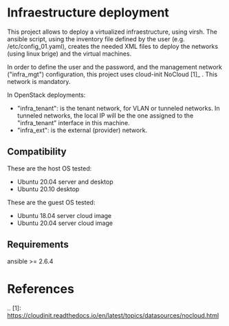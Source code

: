 Infraestructure deployment
==========================
This project allows to deploy a virtualized infraestructure, using virsh. The
ansible script, using the inventory file defined by the user (e.g.
/etc/config_01.yaml), creates the needed XML files to deploy the networks (using
linux brige) and the virtual machines.

In order to define the user and the password, and the management network
("infra_mgt") configuration, this project uses cloud-init NoCloud [1]_ . This
network is mandatory.

In OpenStack deployments:

* "infra_tenant": is the tenant network, for VLAN or tunneled networks. In
  tunneled networks, the local IP will be the one assigned to the
  "infra_tenant" interface in this machine.
* "infra_ext": is the external (provider) network.


Compatibility
-------------
These are the host OS tested:

* Ubuntu 20.04 server and desktop
* Ubuntu 20.10 desktop

These are the guest OS tested:

* Ubuntu 18.04 server cloud image
* Ubuntu 20.04 server cloud image


Requirements
------------
ansible >= 2.6.4


References
==========
.. [1]: https://cloudinit.readthedocs.io/en/latest/topics/datasources/nocloud.html
